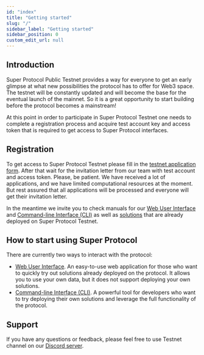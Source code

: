 ```yaml
---
id: "index"
title: "Getting started"
slug: "/"
sidebar_label: "Getting started"
sidebar_position: 0
custom_edit_url: null
---
```


## Introduction

Super Protocol Public Testnet provides a way for everyone to get an early glimpse at what new possibilities the protocol has to offer for Web3 space. The testnet will be constantly updated and will become the base for the eventual launch of the mainnet. So it is a great opportunity to start building before the protocol becomes a mainstream!

At this point in order to participate in Super Protocol Testnet one needs to complete a registration process and acquire test account key and access token that is required to get access to Super Protocol interfaces.

## Registration

To get access to Super Protocol Testnet please fill in the [testnet application form](https://superprotocol.typeform.com/testnet). After that wait for the invitation letter from our team with test account and access token. Please, be patient. We have received a lot of applications, and we have limited computational resources at the moment.  But rest assured that all applications will be processed and everyone will get their invitation letter.

In the meantime we invite you to check manuals for our [Web User Interface](/testnet/web-ui) and [Command-line Interface (CLI)](./cli) as well as [solutions](https://github.com/Super-Protocol/solutions) that are already deployed on Super Protocol Testnet.

## How to start using Super Protocol

There are currently two ways to interact with the protocol:
- [Web User Interface](/testnet/web-ui). An easy-to-use web application for those who want to quickly try out solutions already deployed on the protocol. It allows you to use your own data, but it does not support deploying your own solutions.
- [Command-line Interface (CLI)](/testnet/cli). A powerful tool for developers who want to try deploying their own solutions and leverage the full functionality of the protocol.

## Support

If you have any questions or feedback, please feel free to use Testnet channel on our [Discord server](https://discord.com/invite/superprotocol).